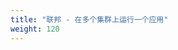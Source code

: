 ```yaml
---
title: "联邦 - 在多个集群上运行一个应用"
weight: 120
---
```


<!--
---
title: "Federation - Run an App on Multiple Clusters"
weight: 120
---
-->
